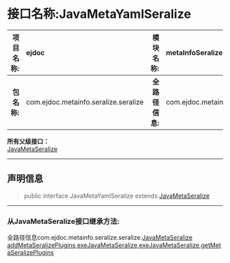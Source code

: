 # 接口名称:JavaMetaYamlSeralize

|  **项目名称:**    |  ejdoc    |   **模块名称:**   |metaInfoSeralize|
| ----: | :---- | ----: |:---- |
|   **包名称:**   |  com.ejdoc.metainfo.seralize.seralize    |   **全路径信息:**   |com.ejdoc.metainfo.seralize.seralize.JavaMetaYamlSeralize|











**所有父级接口：**  
[JavaMetaSeralize](/metaInfoSeralize/com/ejdoc/metainfo/seralize/seralize/JavaMetaSeralize.md)







---

## 声明信息

> public interface JavaMetaYamlSeralize extends [JavaMetaSeralize](/metaInfoSeralize/com/ejdoc/metainfo/seralize/seralize/JavaMetaSeralize.md)     


















---

### 从JavaMetaSeralize接口继承方法:

全路径信息com.ejdoc.metainfo.seralize.seralize.[JavaMetaSeralize](/metaInfoSeralize/com/ejdoc/metainfo/seralize/seralize/JavaMetaSeralize.md)  
[addMetaSeralizePlugins](/metaInfoSeralize/com/ejdoc/metainfo/seralize/seralize/JavaMetaSeralize.md#addMetaSeralizePlugins-javametaseralizeplugin),[exeJavaMetaSeralize](/metaInfoSeralize/com/ejdoc/metainfo/seralize/seralize/JavaMetaSeralize.md#exeJavaMetaSeralize-seralizeconfig),[exeJavaMetaSeralize](/metaInfoSeralize/com/ejdoc/metainfo/seralize/seralize/JavaMetaSeralize.md#exeJavaMetaSeralize),[getMetaSeralizePlugins](/metaInfoSeralize/com/ejdoc/metainfo/seralize/seralize/JavaMetaSeralize.md#getMetaSeralizePlugins)




